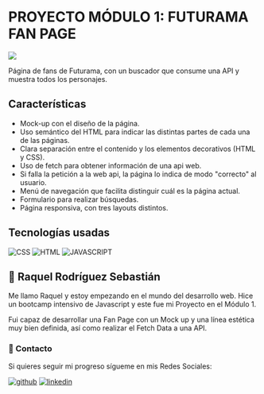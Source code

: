 # PROYECTO MÓDULO 1: FUTURAMA FAN PAGE
![](https://i.pinimg.com/originals/96/35/97/9635974dda5570a9747e2fa132f219fc.png)

Página de fans de Futurama, con un buscador que consume una API y muestra todos los personajes.

## Características
- Mock-up con el diseño de la página.
- Uso semántico del HTML para indicar las distintas partes de cada una de las páginas.
- Clara separación entre el contenido y los elementos decorativos (HTML y CSS).
- Uso de fetch para obtener información de una api web.
- Si falla la petición a la web api, la página lo indica de modo "correcto" al usuario.
- Menú de navegación que facilita distinguir cuál es la página actual.
- Formulario para realizar búsquedas.
- Página responsiva, con tres layouts distintos.

## Tecnologías usadas
![CSS](https://img.shields.io/badge/CSS3-1572B6?style=for-the-badge&logo=css3&logoColor=white)
![HTML](https://img.shields.io/badge/HTML5-E34F26?style=for-the-badge&logo=html5&logoColor=white)
![JAVASCRIPT](https://img.shields.io/badge/JavaScript-323330?style=for-the-badge&logo=javascript&logoColor=F7DF1E)

## 🚀 Raquel Rodríguez Sebastián

Me llamo Raquel y estoy empezando en el mundo del desarrollo web. Hice un bootcamp intensivo de Javascript y este fue mi Proyecto en el Módulo 1. 

Fui capaz de desarrollar una Fan Page con un Mock up y una línea estética muy bien definida, así como realizar el Fetch Data a una API.

### 💌 Contacto
Si quieres seguir mi progreso sígueme en mis Redes Sociales:

[![github](https://img.shields.io/static/v1?label=&message=github&color=171515&logo=github&logoColor=white&style=for-the-badge)](https://github.com/raquelguez)
[![linkedin](https://img.shields.io/static/v1?label=&message=linkedin&color=0e76a8&logo=linkedin&logoColor=white&style=for-the-badge)](https://www.linkedin.com/in/raquelrodríguezsebastián/)
